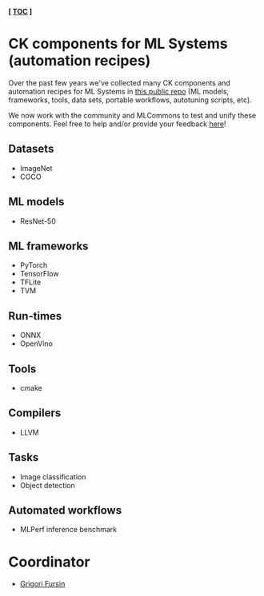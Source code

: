 **[ [TOC](../README.md) ]**

# CK components for ML Systems (automation recipes)

Over the past few years we've collected many CK components
and automation recipes for ML Systems in [this public repo](https://github.com/mlcommons/ck-mlops)
(ML models, frameworks, tools, data sets, portable workflows, autotuning scripts, etc).

We now work with the community and MLCommons to test and unify these components.
Feel free to help and/or provide your feedback [here](https://github.com/mlcommons/ck/issues)!



## Datasets

* ImageNet
* COCO

## ML models

* ResNet-50

## ML frameworks

* PyTorch
* TensorFlow
* TFLite
* TVM

## Run-times

* ONNX
* OpenVino

## Tools

* cmake

## Compilers

* LLVM

## Tasks

* Image classification
* Object detection


## Automated workflows

* MLPerf inference benchmark 

# Coordinator

* [Grigori Fursin](https://cKnowledge.io/@gfursin)
